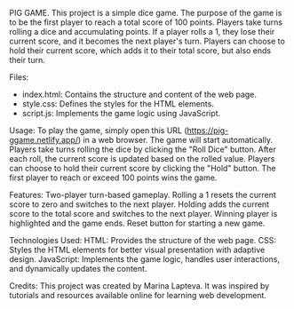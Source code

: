 PIG GAME.
This project is a simple dice game.
The purpose of the game is to be the first player to reach a total score of 100 points. 
Players take turns rolling a dice and accumulating points. If a player rolls a 1, they lose their current score, and it becomes the next player's turn. 
Players can choose to hold their current score, which adds it to their total score, but also ends their turn.

Files:
- index.html: Contains the structure and content of the web page.
- style.css: Defines the styles for the HTML elements.
- script.js: Implements the game logic using JavaScript.

Usage:
To play the game, simply open this URL (https://pig-ggame.netlify.app/) in a web browser. 
The game will start automatically. Players take turns rolling the dice by clicking the "Roll Dice" button. 
After each roll, the current score is updated based on the rolled value. 
Players can choose to hold their current score by clicking the "Hold" button. 
The first player to reach or exceed 100 points wins the game.

Features:
Two-player turn-based gameplay.
Rolling a 1 resets the current score to zero and switches to the next player.
Holding adds the current score to the total score and switches to the next player.
Winning player is highlighted and the game ends.
Reset button for starting a new game.

Technologies Used:
HTML: Provides the structure of the web page.
CSS: Styles the HTML elements for better visual presentation with adaptive design.
JavaScript: Implements the game logic, handles user interactions, and dynamically updates the content.

Credits:
This project was created by Marina Lapteva. It was inspired by tutorials and resources available online for learning web development.

